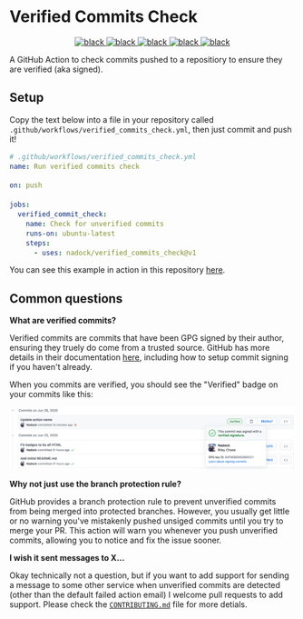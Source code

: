# Verified Commits Check

<!-- HTML here because we want centre alignment -->
<!-- markdownlint-disable MD033 -->
<p align="center">
    <!-- pylint -->
    <a href="https://github.com/nadock/verified_commits_check/actions/?query=workflow%3Apylint">
        <img alt="black" src="https://github.com/Nadock/verified_commits_check/workflows/pylint/badge.svg">
    </a>
    <!-- pytest -->
    <a href="https://github.com/nadock/verified_commits_check/actions/?query=workflow%3Apytest">
        <img alt="black" src="https://github.com/Nadock/verified_commits_check/workflows/pytest/badge.svg">
    </a>
    <!-- mypy -->
    <a href="https://github.com/nadock/verified_commits_check/actions/?query=workflow%3Amypy">
        <img alt="black" src="https://github.com/Nadock/verified_commits_check/workflows/mypy/badge.svg">
    </a>
    <!-- black -->
    <a href="https://github.com/nadock/verified_commits_check/actions/?query=workflow%3Ablack">
        <img alt="black" src="https://github.com/Nadock/verified_commits_check/workflows/black/badge.svg">
    </a>
    <!-- codestyle:black -->
    <a href="https://github.com/psf/black">
        <img alt="black" src="https://img.shields.io/badge/code%20style-black-000000.svg">
    </a>
</p>
<!-- markdownlint-enable MD033 -->

A GitHub Action to check commits pushed to a repositiory to ensure they are verified (aka signed).

## Setup

Copy the text below into a file in your repository called `.github/workflows/verified_commits_check.yml`, then just commit and push it!

```yaml
# .github/workflows/verified_commits_check.yml
name: Run verified commits check

on: push

jobs:
  verified_commit_check:
    name: Check for unverified commits
    runs-on: ubuntu-latest
    steps:
      - uses: nadock/verified_commits_check@v1
```

You can see this example in action in this repository [here](https://github.com/nadock/verified_commits_check/actions?query=workflow%3A%22An+example+workflow%22).

## Common questions

**What are verified commits?**

Verified commits are commits that have been GPG signed by their author, ensuring they truely do come from a trusted source. GitHub has more details in their documentation [here](https://help.github.com/en/github/authenticating-to-github/managing-commit-signature-verification), including how to setup commit signing if you haven't already.

When you commits are verified, you should see the "Verified" badge on your commits like this:

![An example of the verified commits badge](./img/verified_badge_example.png)

**Why not just use the branch protection rule?**

GitHub provides a branch protection rule to prevent unverified commits from being merged into protected branches. However, you usually get little or no warning you've mistakenly pushed unsiged commits until you try to merge your PR. This action will warn you whenever you push unverified commits, allowing you to notice and fix the issue sooner.

**I wish it sent messages to X...**

Okay technically not a question, but if you want to add support for sending a message to some other service when unverified commits are detected (other than the default failed action email) I welcome pull requests to add support. Please check the [`CONTRIBUTING.md`](https://github.com/Nadock/verified_commits_check/blob/master/CONTRIBUTING.md) file for more detials.
